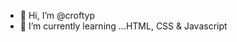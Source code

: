 - 👋 Hi, I’m @croftyp
- 🌱 I’m currently learning ...HTML, CSS & Javascript


<!---
croftyp/croftyp is a ✨ special ✨ repository because its `README.md` (this file) appears on your GitHub profile.
You can click the Preview link to take a look at your changes.
--->
